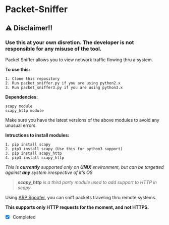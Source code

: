 # Packet-Sniffer
## ⚠ Disclaimer!!
### Use this at your own disretion. The developer is not responsible for any misuse of the tool.

Packet Sniffer allows you to view network traffic flowing thru a system.


**To use this:**

    1. Clone this repository
    2. Run packet_sniffer.py if you are using python2.x
    3. Run packet_sniffer3.py if you are using python3.x
    
**Dependencies:**

    scapy module
    scapy_http module

Make sure you have the latest versions of the above modules to avoid any unusual errors.
    
**Intructions to install modules:**
    
    1. pip install scapy
    2. pip3 install scapy (Use this for python3 support)
    3. pip install scapy_http
    4. pip3 install scapy_http

*This is **currently** supported only on **UNIX** environment, but can be targetted against **any** system irrespective of it's OS*

> ***scapy_http** is a third party module used to add support to HTTP in scapy*

Using <a href="https://github.com/vinsdragonis/ARP-Spoofer">ARP Spoofer</a>, you can sniff packets traveling thru remote systems.

**This supports only HTTP requests for the moment, and not HTTPS.**

- [x] Completed
